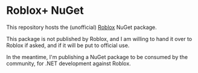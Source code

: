 # Roblox+ NuGet

This repository hosts the (unofficial) [Roblox](https://www.nuget.org/packages/Roblox) NuGet package.

This package is not published by Roblox, and I am willing to hand it over to Roblox if asked, and if it will be put to official use.

In the meantime, I'm publishing a NuGet package to be consumed by the community, for .NET development against Roblox.
